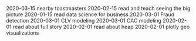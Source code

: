 2020-03-15 nearby toastmasters
2020-02-15 read and teach seeing the big picture
2020-01-15 read data science for business
2020-03-01 Fraud detection
2020-03-01 CLV modeling
2020-03-01 CAC modeling
2020-02-01 read about full story
2020-02-01 read about heap
2020-02-01 plotly geo visualizations
